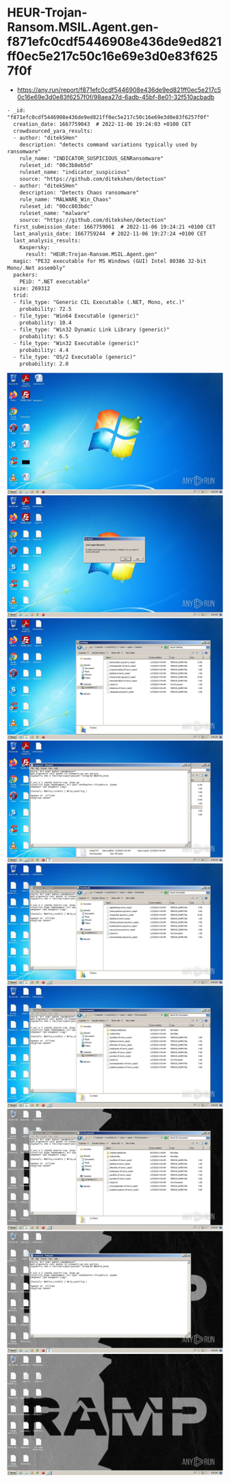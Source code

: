 # HEUR-Trojan-Ransom.MSIL.Agent.gen-f871efc0cdf5446908e436de9ed821ff0ec5e217c50c16e69e3d0e83f6257f0f

- https://any.run/report/f871efc0cdf5446908e436de9ed821ff0ec5e217c50c16e69e3d0e83f6257f0f/98aea27d-6adb-45bf-8e01-32f510acbadb

```
- _id: "f871efc0cdf5446908e436de9ed821ff0ec5e217c50c16e69e3d0e83f6257f0f"
  creation_date: 1667759043  # 2022-11-06 19:24:03 +0100 CET
  crowdsourced_yara_results: 
  - author: "ditekSHen"
    description: "detects command variations typically used by ransomware"
    rule_name: "INDICATOR_SUSPICIOUS_GENRansomware"
    ruleset_id: "00c3b8eb5d"
    ruleset_name: "indicator_suspicious"
    source: "https://github.com/ditekshen/detection"
  - author: "ditekSHen"
    description: "Detects Chaos ransomware"
    rule_name: "MALWARE_Win_Chaos"
    ruleset_id: "00cc803bdc"
    ruleset_name: "malware"
    source: "https://github.com/ditekshen/detection"
  first_submission_date: 1667759061  # 2022-11-06 19:24:21 +0100 CET
  last_analysis_date: 1667759244  # 2022-11-06 19:27:24 +0100 CET
  last_analysis_results: 
    Kaspersky: 
      result: "HEUR:Trojan-Ransom.MSIL.Agent.gen"
  magic: "PE32 executable for MS Windows (GUI) Intel 80386 32-bit Mono/.Net assembly"
  packers: 
    PEiD: ".NET executable"
  size: 269312
  trid: 
  - file_type: "Generic CIL Executable (.NET, Mono, etc.)"
    probability: 72.5
  - file_type: "Win64 Executable (generic)"
    probability: 10.4
  - file_type: "Win32 Dynamic Link Library (generic)"
    probability: 6.5
  - file_type: "Win32 Executable (generic)"
    probability: 4.4
  - file_type: "OS/2 Executable (generic)"
    probability: 2.0
```

![98aea27d-6adb-45bf-8e01-32f510acbadb-1.jpeg](98aea27d-6adb-45bf-8e01-32f510acbadb-1.jpeg)
![98aea27d-6adb-45bf-8e01-32f510acbadb-2.jpeg](98aea27d-6adb-45bf-8e01-32f510acbadb-2.jpeg)
![98aea27d-6adb-45bf-8e01-32f510acbadb-9.jpeg](98aea27d-6adb-45bf-8e01-32f510acbadb-9.jpeg)
![98aea27d-6adb-45bf-8e01-32f510acbadb-10.jpeg](98aea27d-6adb-45bf-8e01-32f510acbadb-10.jpeg)
![98aea27d-6adb-45bf-8e01-32f510acbadb-13.jpeg](98aea27d-6adb-45bf-8e01-32f510acbadb-13.jpeg)
![98aea27d-6adb-45bf-8e01-32f510acbadb-15.jpeg](98aea27d-6adb-45bf-8e01-32f510acbadb-15.jpeg)
![98aea27d-6adb-45bf-8e01-32f510acbadb-16.jpeg](98aea27d-6adb-45bf-8e01-32f510acbadb-16.jpeg)
![98aea27d-6adb-45bf-8e01-32f510acbadb-21.jpeg](98aea27d-6adb-45bf-8e01-32f510acbadb-21.jpeg)
![98aea27d-6adb-45bf-8e01-32f510acbadb-22.jpeg](98aea27d-6adb-45bf-8e01-32f510acbadb-22.jpeg)
